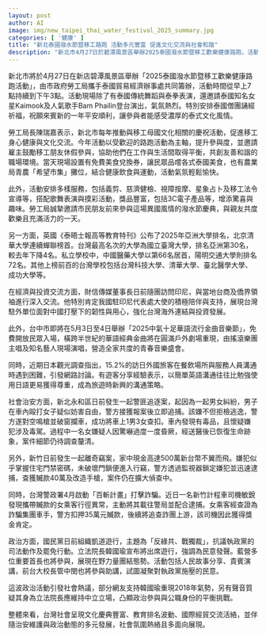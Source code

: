 ```yaml
---
layout: post
author: AI
image: img/new_taipei_thai_water_festival_2025_summary.jpg
categories: [ '健康' ]
title: "新北泰國潑水節暨移工路跑 活動多元豐富 促進文化交流與社會和諧"
description: "新北市4月27日於碧潭風景區舉辦2025泰國潑水節暨移工歡樂健康路跑，活動結合文化表演、健康促進與多項便民服務，展現多元文化融合與市民參與熱情。另涵蓋台灣大學亞洲排名變動、台印經貿交流、華語音樂節及治安最新案件等多元社會議題，反映台灣現今社會多面向發展與互動情況。"
---
```

新北市將於4月27日在新店碧潭風景區舉辦「2025泰國潑水節暨移工歡樂健康路跑活動」，由市政府勞工局攜手泰國貿易經濟辦事處共同籌辦，活動時間從早上7點持續到下午3點。活動現場除了有泰國傳統舞蹈與泰拳表演，還邀請泰國知名女星Kaimook及人氣歌手Bam Phailin登台演出，氣氛熱烈。特別安排泰國僧團誦經祈福，祝願來賓新的一年平安順利，讓參與者能感受濃厚的泰式文化風情。

勞工局長陳瑞嘉表示，新北市每年推動與移工母國文化相關的慶祝活動，促進移工身心健康與文化交流。今年活動以受歡迎的路跑活動為主軸，提升參與度，並邀請雇主鼓勵移工朋友休假參與，協助他們在工作與生活間取得平衡，共創友善和諧的職場環境。當天現場設置有免費美食兌換券，讓民眾品嚐各式泰國美食，也有農業局青農「希望市集」攤位，結合健康飲食與運動，活動氣氛輕鬆愉快。

此外，活動安排多樣服務，包括義剪、慈濟健檢、視障按摩、星象占卜及移工法令宣導等，搭配歌舞表演與摸彩活動，獎品豐富，包括3C電子產品等，增添驚喜與趣味。勞工局誠摯邀請市民朋友前來參與這場異國風情的潑水節慶典，與親友共度歡樂且充滿活力的一天。

另一方面，英國《泰晤士報高等教育特刊》公布了2025年亞洲大學排名，北京清華大學連續蟬聯榜首。台灣最高名次的大學為國立臺灣大學，排名亞洲第30名，較去年下降4名。私立學校中，中國醫藥大學以第66名居首，陽明交通大學則排名72名。其他上榜前百的台灣學校包括台灣科技大學、清華大學、臺北醫學大學、成功大學等。

在經濟與投資交流方面，財信傳媒董事長日前隨團訪問印尼，與當地台商及僑界領袖進行深入交流。他特別肯定我國駐印尼代表處大使的積極陪伴與支持，展現台灣駐外單位面對中國打壓下的韌性與用心，強化台灣海外連結與投資發展。

此外，台中市即將在5月3日至4日舉辦「2025中氣十足華語流行金曲音樂節」，免費開放民眾入場，橫跨半世紀的華語經典金曲將在圓滿戶外劇場重現，由搖滾樂團主唱及知名藝人現場演唱，營造全家共度的青春音樂盛會。

同時，近期日本觀光調查指出，15.2%的訪日外國旅客在餐飲場所與服務人員溝通時遇到困難，引發網路討論。有遊客分享經驗表示，以簡單英語溝通往往比勉強使用日語更易獲得尊重，成為旅遊時新興的溝通策略。

社會治安方面，新北永和區日前發生一起警匪追逐案，起因為一起男女糾紛，男子在車內毆打女子疑似妨害自由，警方接獲報案後立即追捕。該嫌不但拒檢逃逸，警方遂對空鳴槍並破窗攔車，成功將車上1男3女查扣。車內發現有毒品，且懷疑嫌犯涉及毒駕。過程中一名女嫌疑人因驚嚇過度一度昏厥，經送醫後已恢復生命跡象，案件細節仍待調查釐清。

另外，新竹日前發生一起離奇竊案，家中現金高達500萬新台幣不翼而飛。嫌犯似乎掌握住宅門禁密碼，未破壞門鎖便進入行竊，警方透過監視器鎖定嫌犯並迅速逮捕，查獲贓款40萬及改造手槍，案件仍在擴大偵查中。

同時，台灣警政署4月啟動「百斬計畫」打擊詐騙。近日一名新竹計程車司機敏銳發現攜帶贓款的女乘客行徑異常，主動將其載往警局並配合逮捕。女乘客經查證為詐騙集團車手，警方扣押35萬元贓款，後續將追查詐團上游，該司機因此獲得獎金肯定。

政治方面，國民黨日前組織凱道遊行，主題為「反綠共、戰獨裁」，抗議執政黨的司法動作及罷免行動。立法院長韓國瑜宣布將出席遊行，強調為民意發聲。藍營多位重要首長也將參與，展現在野力量團結態勢。活動包括人民故事分享、貴賓演講，前台大校長管中閔也將參與助講，試圖凝聚對執政黨施壓的民意。

這波政治活動引發社會熱議，部分網友支持韓國瑜重現2018年氣勢，另有聲音質疑其身為立法院長應維持中立立場，凸顯政治參與與公職身份的平衡挑戰。

整體來看，台灣社會呈現文化慶典豐富、教育排名波動、國際經貿交流活絡，並伴隨治安維護與政治動態的多元發展，社會氛圍熱絡且多面向展現。